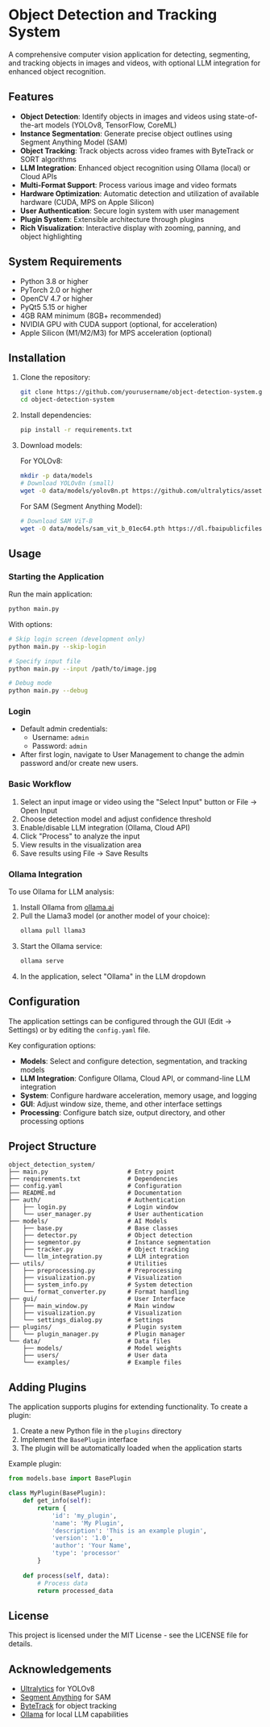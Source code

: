 # Object Detection and Tracking System

A comprehensive computer vision application for detecting, segmenting, and tracking objects in images and videos, with optional LLM integration for enhanced object recognition.

## Features

- **Object Detection**: Identify objects in images and videos using state-of-the-art models (YOLOv8, TensorFlow, CoreML)
- **Instance Segmentation**: Generate precise object outlines using Segment Anything Model (SAM)
- **Object Tracking**: Track objects across video frames with ByteTrack or SORT algorithms
- **LLM Integration**: Enhanced object recognition using Ollama (local) or Cloud APIs
- **Multi-Format Support**: Process various image and video formats
- **Hardware Optimization**: Automatic detection and utilization of available hardware (CUDA, MPS on Apple Silicon)
- **User Authentication**: Secure login system with user management
- **Plugin System**: Extensible architecture through plugins
- **Rich Visualization**: Interactive display with zooming, panning, and object highlighting

## System Requirements

- Python 3.8 or higher
- PyTorch 2.0 or higher
- OpenCV 4.7 or higher
- PyQt5 5.15 or higher
- 4GB RAM minimum (8GB+ recommended)
- NVIDIA GPU with CUDA support (optional, for acceleration)
- Apple Silicon (M1/M2/M3) for MPS acceleration (optional)

## Installation

1. Clone the repository:
   ```bash
   git clone https://github.com/yourusername/object-detection-system.git
   cd object-detection-system
   ```

2. Install dependencies:
   ```bash
   pip install -r requirements.txt
   ```

3. Download models:
   
   For YOLOv8:
   ```bash
   mkdir -p data/models
   # Download YOLOv8n (small)
   wget -O data/models/yolov8n.pt https://github.com/ultralytics/assets/releases/download/v0.0.0/yolov8n.pt
   ```
   
   For SAM (Segment Anything Model):
   ```bash
   # Download SAM ViT-B
   wget -O data/models/sam_vit_b_01ec64.pth https://dl.fbaipublicfiles.com/segment_anything/sam_vit_b_01ec64.pth
   ```

## Usage

### Starting the Application

Run the main application:

```bash
python main.py
```

With options:
```bash
# Skip login screen (development only)
python main.py --skip-login

# Specify input file
python main.py --input /path/to/image.jpg

# Debug mode
python main.py --debug
```

### Login

- Default admin credentials:
  - Username: `admin`
  - Password: `admin`
- After first login, navigate to User Management to change the admin password and/or create new users.

### Basic Workflow

1. Select an input image or video using the "Select Input" button or File → Open Input
2. Choose detection model and adjust confidence threshold
3. Enable/disable LLM integration (Ollama, Cloud API)
4. Click "Process" to analyze the input
5. View results in the visualization area
6. Save results using File → Save Results

### Ollama Integration

To use Ollama for LLM analysis:

1. Install Ollama from [ollama.ai](https://ollama.ai)
2. Pull the Llama3 model (or another model of your choice):
   ```bash
   ollama pull llama3
   ```
3. Start the Ollama service:
   ```bash
   ollama serve
   ```
4. In the application, select "Ollama" in the LLM dropdown

## Configuration

The application settings can be configured through the GUI (Edit → Settings) or by editing the `config.yaml` file.

Key configuration options:

- **Models**: Select and configure detection, segmentation, and tracking models
- **LLM Integration**: Configure Ollama, Cloud API, or command-line LLM integration
- **System**: Configure hardware acceleration, memory usage, and logging
- **GUI**: Adjust window size, theme, and other interface settings
- **Processing**: Configure batch size, output directory, and other processing options

## Project Structure

```
object_detection_system/
├── main.py                      # Entry point
├── requirements.txt             # Dependencies
├── config.yaml                  # Configuration
├── README.md                    # Documentation
├── auth/                        # Authentication
│   ├── login.py                 # Login window
│   └── user_manager.py          # User authentication
├── models/                      # AI Models
│   ├── base.py                  # Base classes
│   ├── detector.py              # Object detection
│   ├── segmentor.py             # Instance segmentation
│   ├── tracker.py               # Object tracking
│   └── llm_integration.py       # LLM integration
├── utils/                       # Utilities
│   ├── preprocessing.py         # Preprocessing
│   ├── visualization.py         # Visualization
│   ├── system_info.py           # System detection
│   └── format_converter.py      # Format handling
├── gui/                         # User Interface
│   ├── main_window.py           # Main window
│   ├── visualization.py         # Visualization
│   └── settings_dialog.py       # Settings
├── plugins/                     # Plugin system
│   └── plugin_manager.py        # Plugin manager
└── data/                        # Data files
    ├── models/                  # Model weights
    ├── users/                   # User data
    └── examples/                # Example files
```

## Adding Plugins

The application supports plugins for extending functionality. To create a plugin:

1. Create a new Python file in the `plugins` directory
2. Implement the `BasePlugin` interface
3. The plugin will be automatically loaded when the application starts

Example plugin:

```python
from models.base import BasePlugin

class MyPlugin(BasePlugin):
    def get_info(self):
        return {
            'id': 'my_plugin',
            'name': 'My Plugin',
            'description': 'This is an example plugin',
            'version': '1.0',
            'author': 'Your Name',
            'type': 'processor'
        }
    
    def process(self, data):
        # Process data
        return processed_data
```

## License

This project is licensed under the MIT License - see the LICENSE file for details.

## Acknowledgements

- [Ultralytics](https://github.com/ultralytics/ultralytics) for YOLOv8
- [Segment Anything](https://github.com/facebookresearch/segment-anything) for SAM
- [ByteTrack](https://github.com/ifzhang/ByteTrack) for object tracking
- [Ollama](https://ollama.ai) for local LLM capabilities
